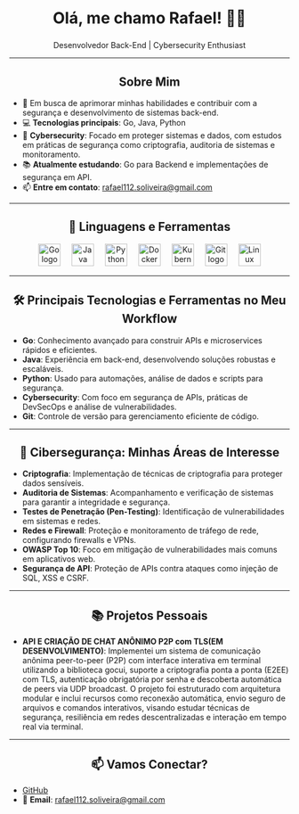 <h1 align="center">Olá, me chamo Rafael! 🧙‍♂️</h1>

### 
<p align="center">Desenvolvedor Back-End | Cybersecurity Enthusiast</p>

---

<h2 align="center">Sobre Mim</h2>

<p align="center">

- 🔭 Em busca de aprimorar minhas habilidades e contribuir com a segurança e desenvolvimento de sistemas back-end.  
- 💻 **Tecnologias principais**: Go, Java, Python  
- 🔐 **Cybersecurity**: Focado em proteger sistemas e dados, com estudos em práticas de segurança como criptografia, auditoria de sistemas e monitoramento.  
- 📚 **Atualmente estudando**: Go para Backend e implementações de segurança em API.  
- 📫 **Entre em contato**: [rafael112.soliveira@gmail.com](mailto:rafael112.soliveira@gmail.com)


</p>

---

<h2 align="center">🔧 Linguagens e Ferramentas</h2>

<p align="center">
  <img src="https://cdn.jsdelivr.net/gh/devicons/devicon/icons/go/go-original.svg" height="40" alt="Go logo" />
  <img width="12" />
  <img src="https://cdn.jsdelivr.net/gh/devicons/devicon/icons/java/java-original.svg" height="40" alt="Java logo" />
  <img width="12" />
  <img src="https://cdn.jsdelivr.net/gh/devicons/devicon/icons/python/python-original.svg" height="40" alt="Python logo" />
  <img width="12" />
  <img src="https://cdn.jsdelivr.net/gh/devicons/devicon/icons/docker/docker-original.svg" height="40" alt="Docker logo" />
  <img width="12" />
  <img src="https://cdn.jsdelivr.net/gh/devicons/devicon/icons/kubernetes/kubernetes-original.svg" height="40" alt="Kubernetes logo" />
  <img width="12" />
  <img src="https://cdn.jsdelivr.net/gh/devicons/devicon/icons/git/git-original.svg" height="40" alt="Git logo" />
  <img width="12" />
  <img src="https://cdn.jsdelivr.net/gh/devicons/devicon/icons/linux/linux-original.svg" height="40" alt="Linux logo" />
</p>

---

<h2 align="center">🛠️ Principais Tecnologias e Ferramentas no Meu Workflow</h2>

- **Go**: Conhecimento avançado para construir APIs e microservices rápidos e eficientes.
- **Java**: Experiência em back-end, desenvolvendo soluções robustas e escaláveis.
- **Python**: Usado para automações, análise de dados e scripts para segurança.
- **Cybersecurity**: Com foco em segurança de APIs, práticas de DevSecOps e análise de vulnerabilidades.
- **Git**: Controle de versão para gerenciamento eficiente de código.

---

<h2 align="center">🔐 Cibersegurança: Minhas Áreas de Interesse</h2>

- **Criptografia**: Implementação de técnicas de criptografia para proteger dados sensíveis.
- **Auditoria de Sistemas**: Acompanhamento e verificação de sistemas para garantir a integridade e segurança.
- **Testes de Penetração (Pen-Testing)**: Identificação de vulnerabilidades em sistemas e redes.
- **Redes e Firewall**: Proteção e monitoramento de tráfego de rede, configurando firewalls e VPNs.
- **OWASP Top 10**: Foco em mitigação de vulnerabilidades mais comuns em aplicativos web.
- **Segurança de API**: Proteção de APIs contra ataques como injeção de SQL, XSS e CSRF.

---

<h2 align="center">📚 Projetos Pessoais</h2>

- **API E CRIAÇÃO DE CHAT ANÔNIMO P2P com TLS(EM DESENVOLVIMENTO)**: Implementei um sistema de comunicação anônima peer-to-peer (P2P) com interface interativa em terminal utilizando a biblioteca gocui, suporte a criptografia ponta a ponta (E2EE) com TLS, autenticação obrigatória por senha e descoberta automática de peers via UDP broadcast. O projeto foi estruturado com arquitetura modular e inclui recursos como reconexão automática, envio seguro de arquivos e comandos interativos, visando estudar técnicas de segurança, resiliência em redes descentralizadas e interação em tempo real via terminal.


---

<h2 align="center">📫 Vamos Conectar?</h2>

- [GitHub](https://github.com/rafaelsanoli)
- 📧 **Email**: rafael112.soliveira@gmail.com
